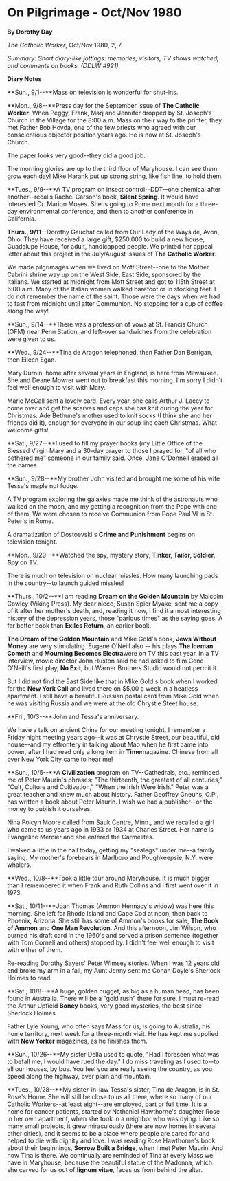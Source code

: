 On Pilgrimage - Oct/Nov 1980
============================

**By Dorothy Day**

*The Catholic Worker*, Oct/Nov 1980, 2, 7

*Summary: Short diary-like jottings: memories, visitors, TV shows
watched, and comments on books. (DDLW \#921).*

**Diary Notes**

**Sun., 9/1--**Mass on television is wonderful for shut-ins.

**Mon., 9/8--**Press day for the September issue of **The Catholic
Worker**. When Peggy, Frank, Marj and Jennifer dropped by St. Joseph's
Church in the Village for the 8:00 a.m. Mass on their way to the
printer, they met Father Bob Hovda, one of the few priests who agreed
with our conscientious objector position years ago. He is now at St.
Joseph's Church.

The paper looks very good--they did a good job.

The morning glories are up to the third floor of Maryhouse. I can see
them grow each day! Mike Harank put up strong string, like fish line, to
hold them.

**Tues., 9/9--**A TV program on insect control--DDT--one chemical after
another--recalls Rachel Carson's book, **Silent Spring**. It would have
interested Dr. Marion Moses. She is going to Rome next month for a
three-day environmental conference, and then to another conference in
California.

**Thurs., 9/11**--Dorothy Gauchat called from Our Lady of the Wayside,
Avon, Ohio. They have received a large gift, $250,000 to build a new
house, Guadalupe House, for adult, handicapped people. We printed her
appeal letter about this project in the July/August issues of **The
Catholic Worker**.

We made pilgrimages when we lived on Mott Street--one to the Mother
Cabrini shrine way up on the West Side, East Side, sponsored by the
Italians. We started at midnight from Mott Street and got to 115th
Street at 6:00 a.m. Many of the Italian women walked barefoot or in
stocking feet. I do not remember the name of the saint. Those were the
days when we had to fast from midnight until after Communion. No
stopping for a cup of coffee along the way!

**Sun., 9/14--**There was a profession of vows at St. Francis Church
(OFM) near Penn Station, and left-over sandwiches from the celebration
were given to us.

**Wed., 9/24--**Tina de Aragon telephoned, then Father Dan Berrigan,
then Eileen Egan.

Mary Durnin, home after several years in England, is here from
Milwaukee. She and Deane Mowrer went out to breakfast this morning. I'm
sorry I didn't feel well enough to visit with Mary.

Marie McCall sent a lovely card. Every year, she calls Arthur J. Lacey
to come over and get the scarves and caps she has knit during the year
for Christmas. Ade Bethune's mother used to knit socks (I think she and
her friends did it), enough for everyone in our soup line each
Christmas. What welcome gifts!

**Sat., 9/27--**I used to fill my prayer books (my Little Office of the
Blessed Virgin Mary and a 30-day prayer to those I prayed for, "of all
who bothered me" someone in our family said. Once, Jane O'Donnell erased
all the names.

**Sun., 9/28--**My brother John visited and brought me some of his wife
Tessa's maple nut fudge.

A TV program exploring the galaxies made me think of the astronauts who
walked on the moon, and my getting a recognition from the Pope with one
of them. We were chosen to receive Communion from Pope Paul VI in St.
Peter's in Rome.

A dramatization of Dostoevski's **Crime and Punishment** begins on
television tonight.

**Mon., 9/29--**Watched the spy, mystery story, **Tinker, Tailor,
Soldier, Spy** on TV.

There is much on television on nuclear missles. How many launching pads
in the country--to launch guided missles!

**Thurs., 10/2--**I am reading **Dream on the Golden Mountain** by
Malcolm Cowley (Viking Press). My dear niece, Susan Spier Myake, sent me
a copy of it after her mother's death, and, reading it now, I find it a
most interesting history of the depression years, those "parlous times"
as the saying goes. A far better book than **Exiles Return**, an earlier
book.

**The Dream of the Golden Mountain** and Mike Gold's book, **Jews
Without Money** are very stimulating. Eugene O'Neill also -- his plays
**The Iceman Cometh** and **Mourning Becomes Electra**were on TV this
past year. In a TV interview, movie director John Huston said he had
asked to film Gene O'Neill's first play, **No Exit**, but Warner
Brothers Studio would not permit it.

But I did not find the East Side like that in Mike Gold's book when I
worked for the **New York Call** and lived there on \$5.00 a week in a
heatless apartment. I still have a beautiful Russian postal card from
Mike Gold when he was visiting Russia and we were at the old Chrystie
Steet house.

**Fri., 10/3--**John and Tessa's anniversary.

We have a talk on ancient China for our meeting tonight. I remember a
Friday night meeting years ago--it was at Chrystie Street, our
beautiful, old house--and my effrontery in talking about Mao when he
first came into power, after I had read only a long item in
**Time**magazine. Chinese from all over New York City came to hear me!

**Sun., 10/5--**A **Civilization** program on TV--Cathedrals, etc.,
reminded me of Peter Maurin's phrases: "The thirteenth, the greatest of
all centuries," "Cult, Culture and Cultivation," "When the Irish Were
Irish." Peter was a great teacher and knew much about history. Father
Geoffrey Gneuhs, O.P., has written a book about Peter Maurin. I wish we
had a publisher--or the money to publish it ourselves.

Nina Polcyn Moore called from Sauk Centre, Minn., and we recalled a girl
who came to us years ago in 1933 or 1934 at Charles Street. Her name is
Evangeline Mercier and she entered the Carmelites.

I walked a little in the hall today, getting my "sealegs" under me--a
family saying. My mother's forebears in Marlboro and Poughkeepsie, N.Y.
were whalers.

**Wed., 10/8--**Took a little tour around Maryhouse. It is much bigger
than I remembered it when Frank and Ruth Collins and I first went over
it in 1973.

**Sat., 10/11--**Joan Thomas (Ammon Hennacy's widow) was here this
morning. She left for Rhode Island and Cape Cod at noon, then back to
Phoenix, Arizona. She still has some of Ammon's books for sale, **The
Book of Ammon** and **One Man Revolution**. And this afternoon, Jim
Wilson, who burned his draft card in the 1960's and served a prison
sentence (together with Tom Cornell and others) stopped by. I didn't
feel well enough to visit with either of them.

Re-reading Dorothy Sayers' Peter Wimsey stories. When I was 12 years old
and broke my arm in a fall, my Aunt Jenny sent me Conan Doyle's Sherlock
Holmes to read.

**Sat., 10/8--**A huge, golden nugget, as big as a human head, has been
found in Australia. There will be a "gold rush" there for sure. I must
re-read the Arthur Upfield **Boney** books, very good mysteries, the
best since Sherlock Holmes.

Father Lyle Young, who often says Mass for us, is going to Australia,
his home territory, next week for a three-month visit. He has kept me
supplied with **New Yorker** magazines, as he finishes them.

**Sun., 10/26--**My sister Della used to quote, "Had I foreseen what was
to befall me, I would have rued the day." I do miss traveling as I used
to--to all our houses, by bus. You feel you are really seeing the
country, as you speed along the highway, over plain and mountain.

**Tues., 10/28--**My sister-in-law Tessa's sister, Tina de Aragon, is in
St. Rose's Home. She will still be close to us all there, where so many
of our Catholic Workers--at least eight--are employed, part or full
time. It is a home for cancer patients, started by Nathaniel Hawthorne's
daughter Rose in her own apartment, when she took in a neighbor who was
dying. Like so many small projects, it grew miraculously (there are now
homes in several other cities), and it seems to be a place where people
are cared for and helped to die with dignity and love. I was reading
Rose Hawthorne's book about their beginnings, **Sorrow Built a Bridge**,
when I met Peter Maurin. And now Tina is there. We continually are
reminded of Tina at every Mass we have in Maryhouse, because the
beautiful statue of the Madonna, which she carved for us out of **lignum
vitae**, faces us from behind the altar.
